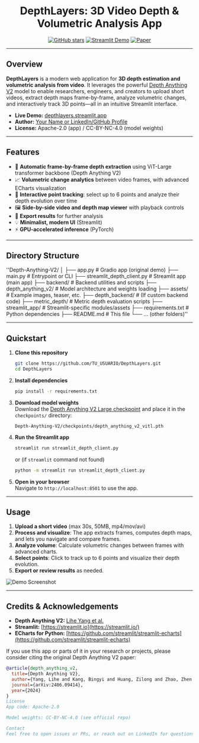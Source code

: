 <div align="center">
  <h1>DepthLayers: 3D Video Depth & Volumetric Analysis App</h1>
  
  <a href="https://github.com/TU_USUARIO/DepthLayers"><img src="https://img.shields.io/github/stars/TU_USUARIO/DepthLayers?style=social" alt="GitHub stars"></a>
  <a href="https://depthlayers.streamlit.app/"><img src="https://img.shields.io/badge/Streamlit-Demo-green" alt="Streamlit Demo"></a>
  <a href="https://arxiv.org/abs/2406.09414"><img src="https://img.shields.io/badge/arXiv-DepthAnythingV2-red" alt="Paper"></a>
</div>

---

## Overview

**DepthLayers** is a modern web application for **3D depth estimation and volumetric analysis from video**. It leverages the powerful [Depth Anything V2](https://github.com/DepthAnything/Depth-Anything-V2) model to enable researchers, engineers, and creators to upload short videos, extract depth maps frame-by-frame, analyze volumetric changes, and interactively track 3D points—all in an intuitive Streamlit interface.

- **Live Demo:** [depthlayers.streamlit.app](https://depthlayers.streamlit.app/)
- **Author:** [Your Name or LinkedIn/GitHub Profile](#)
- **License:** Apache-2.0 (app) / CC-BY-NC-4.0 (model weights)

---

## Features

- 🔎 **Automatic frame-by-frame depth extraction** using ViT-Large transformer backbone (Depth Anything V2)
- 📈 **Volumetric change analytics** between video frames, with advanced ECharts visualization
- 🎯 **Interactive point tracking**: select up to 6 points and analyze their depth evolution over time
- 🖼️ **Side-by-side video and depth map viewer** with playback controls
- 💾 **Export results** for further analysis
- 💡 **Minimalist, modern UI** (Streamlit)
- ⚡ **GPU-accelerated inference** (PyTorch)

---

## Directory Structure
''Depth-Anything-V2/
│
├── app.py # Gradio app (original demo)
├── main.py # Entrypoint or CLI
├── streamlit_depth_client.py # Streamlit app (main app)
├── backend/ # Backend utilities and scripts
├── depth_anything_v2/ # Model architecture and weights loading
├── assets/ # Example images, teaser, etc.
├── depth_backend/ # (If custom backend code)
├── metric_depth/ # Metric depth evaluation scripts
├── streamlit_app/ # Streamlit-specific modules/assets
├── requirements.txt # Python dependencies
├── README.md # This file
└── ... (other folders)''


---

## Quickstart

1. **Clone this repository**
    ```bash
    git clone https://github.com/TU_USUARIO/DepthLayers.git
    cd DepthLayers
    ```

2. **Install dependencies**
    ```bash
    pip install -r requirements.txt
    ```

3. **Download model weights**  
   Download the [Depth Anything V2 Large checkpoint](https://huggingface.co/depth-anything/Depth-Anything-V2-Large/resolve/main/depth_anything_v2_vitl.pth?download=true) and place it in the `checkpoints/` directory:
    ```
    Depth-Anything-V2/checkpoints/depth_anything_v2_vitl.pth
    ```

4. **Run the Streamlit app**
    ```bash
    streamlit run streamlit_depth_client.py
    ```
    or (if `streamlit` command not found)
    ```bash
    python -m streamlit run streamlit_depth_client.py
    ```

5. **Open in your browser**  
   Navigate to `http://localhost:8501` to use the app.

---

## Usage

1. **Upload a short video** (max 30s, 50MB, mp4/mov/avi)
2. **Process and visualize**: The app extracts frames, computes depth maps, and lets you navigate and compare frames.
3. **Analyze volume**: Calculate volumetric changes between frames with advanced charts.
4. **Select points**: Click to track up to 6 points and visualize their depth evolution.
5. **Export or review results** as needed.

![Demo Screenshot](assets/teaser.png)

---

## Credits & Acknowledgements

- **Depth Anything V2:** [Lihe Yang et al.](https://github.com/DepthAnything/Depth-Anything-V2)
- **Streamlit:** [https://streamlit.io](https://streamlit.io/)
- **ECharts for Python:** [https://github.com/streamlit/streamlit-echarts](https://github.com/streamlit/streamlit-echarts)

If you use this app or parts of it in your research or projects, please consider citing the original Depth Anything V2 paper:

```bibtex
@article{depth_anything_v2,
  title={Depth Anything V2},
  author={Yang, Lihe and Kang, Bingyi and Huang, Zilong and Zhao, Zhen and Xu, Xiaogang and Feng, Jiashi and Zhao, Hengshuang},
  journal={arXiv:2406.09414},
  year={2024}
}
License
App code: Apache-2.0

Model weights: CC-BY-NC-4.0 (see official repo)

Contact
Feel free to open issues or PRs, or reach out on LinkedIn for questions and collaborations.
